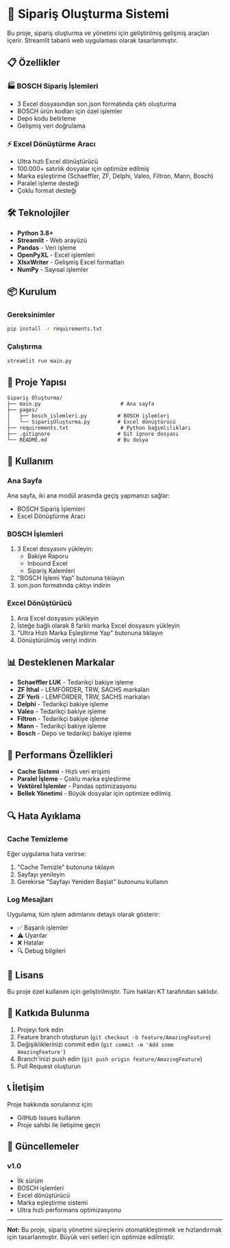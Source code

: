 # 🚀 Sipariş Oluşturma Sistemi

Bu proje, sipariş oluşturma ve yönetimi için geliştirilmiş gelişmiş araçları içerir. Streamlit tabanlı web uygulaması olarak tasarlanmıştır.

## 📋 Özellikler

### 🏭 BOSCH Sipariş İşlemleri
- 3 Excel dosyasından son.json formatında çıktı oluşturma
- BOSCH ürün kodları için özel işlemler
- Depo kodu belirleme
- Gelişmiş veri doğrulama

### ⚡ Excel Dönüştürme Aracı
- Ultra hızlı Excel dönüştürücü
- 100.000+ satırlık dosyalar için optimize edilmiş
- Marka eşleştirme (Schaeffler, ZF, Delphi, Valeo, Filtron, Mann, Bosch)
- Paralel işleme desteği
- Çoklu format desteği

## 🛠️ Teknolojiler

- **Python 3.8+**
- **Streamlit** - Web arayüzü
- **Pandas** - Veri işleme
- **OpenPyXL** - Excel işlemleri
- **XlsxWriter** - Gelişmiş Excel formatları
- **NumPy** - Sayısal işlemler

## 📦 Kurulum

### Gereksinimler
```bash
pip install -r requirements.txt
```

### Çalıştırma
```bash
streamlit run main.py
```

## 📁 Proje Yapısı

```
Sipariş Oluşturma/
├── main.py                          # Ana sayfa
├── pages/
│   ├── bosch_islemleri.py          # BOSCH işlemleri
│   └── SiparişOluşturma.py         # Excel dönüştürücü
├── requirements.txt                 # Python bağımlılıkları
├── .gitignore                      # Git ignore dosyası
└── README.md                       # Bu dosya
```

## 🔧 Kullanım

### Ana Sayfa
Ana sayfa, iki ana modül arasında geçiş yapmanızı sağlar:
- BOSCH Sipariş İşlemleri
- Excel Dönüştürme Aracı

### BOSCH İşlemleri
1. 3 Excel dosyasını yükleyin:
   - Bakiye Raporu
   - Inbound Excel
   - Sipariş Kalemleri
2. "BOSCH İşlemi Yap" butonuna tıklayın
3. son.json formatında çıktıyı indirin

### Excel Dönüştürücü
1. Ana Excel dosyasını yükleyin
2. İsteğe bağlı olarak 8 farklı marka Excel dosyasını yükleyin
3. "Ultra Hızlı Marka Eşleştirme Yap" butonuna tıklayın
4. Dönüştürülmüş veriyi indirin

## 📊 Desteklenen Markalar

- **Schaeffler LUK** - Tedarikçi bakiye işleme
- **ZF İthal** - LEMFÖRDER, TRW, SACHS markaları
- **ZF Yerli** - LEMFÖRDER, TRW, SACHS markaları
- **Delphi** - Tedarikçi bakiye işleme
- **Valeo** - Tedarikçi bakiye işleme
- **Filtron** - Tedarikçi bakiye işleme
- **Mann** - Tedarikçi bakiye işleme
- **Bosch** - Depo ve tedarikçi bakiye işleme

## 🚀 Performans Özellikleri

- **Cache Sistemi** - Hızlı veri erişimi
- **Paralel İşleme** - Çoklu marka eşleştirme
- **Vektörel İşlemler** - Pandas optimizasyonu
- **Bellek Yönetimi** - Büyük dosyalar için optimize edilmiş

## 🔍 Hata Ayıklama

### Cache Temizleme
Eğer uygulama hata verirse:
1. "Cache Temizle" butonuna tıklayın
2. Sayfayı yenileyin
3. Gerekirse "Sayfayı Yeniden Başlat" butonunu kullanın

### Log Mesajları
Uygulama, tüm işlem adımlarını detaylı olarak gösterir:
- ✅ Başarılı işlemler
- ⚠️ Uyarılar
- ❌ Hatalar
- 🔍 Debug bilgileri

## 📝 Lisans

Bu proje özel kullanım için geliştirilmiştir. Tüm hakları KT tarafından saklıdır.

## 🤝 Katkıda Bulunma

1. Projeyi fork edin
2. Feature branch oluşturun (`git checkout -b feature/AmazingFeature`)
3. Değişikliklerinizi commit edin (`git commit -m 'Add some AmazingFeature'`)
4. Branch'inizi push edin (`git push origin feature/AmazingFeature`)
5. Pull Request oluşturun

## 📞 İletişim

Proje hakkında sorularınız için:
- GitHub Issues kullanın
- Proje sahibi ile iletişime geçin

## 🔄 Güncellemeler

### v1.0
- İlk sürüm
- BOSCH işlemleri
- Excel dönüştürücü
- Marka eşleştirme sistemi
- Ultra hızlı performans optimizasyonu

---

**Not:** Bu proje, sipariş yönetimi süreçlerini otomatikleştirmek ve hızlandırmak için tasarlanmıştır. Büyük veri setleri için optimize edilmiştir.

